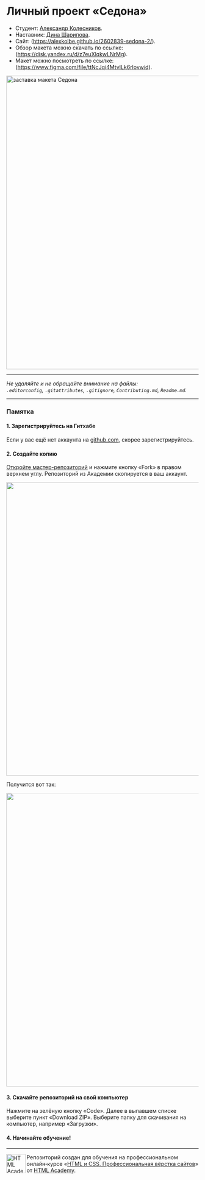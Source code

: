# Личный проект «Седона»

* Студент: [Александр Колесников](https://up.htmlacademy.ru/htmlcss-individual/2/user/2602839).
* Наставник: [Дина Шарипова](https://htmlacademy.ru/profile/id1418957).
* Сайт: (https://alexkolbe.github.io/2602839-sedona-2/).
* Обзор макета можно скачать по ссылке: (https://disk.yandex.ru/d/z7euXlqkwLNrMg).
* Макет можно посмотреть по ссылке: (https://www.figma.com/file/ttNcJqi4MtvILk6rlovwid).


<img width="769" alt="заставка макета Седона" src="https://up.htmlacademy.ru/assets/intensives/htmlcss-individual/2/projects/sedona/image.jpg?v=202502081021">

---

_Не удаляйте и не обращайте внимание на файлы:_<br>
_`.editorconfig`, `.gitattributes`, `.gitignore`, `Contributing.md`, `Readme.md`._

---

### Памятка

#### 1. Зарегистрируйтесь на Гитхабе

Если у вас ещё нет аккаунта на [github.com](https://github.com/join), скорее зарегистрируйтесь.

#### 2. Создайте копию

[Откройте мастер-репозиторий](https://github.com/htmlacademy-htmlcss/2602839-sedona-2) и нажмите кнопку «Fork» в правом верхнем углу. Репозиторий из Академии скопируется в ваш аккаунт.

<img width="769" alt="" src="https://user-images.githubusercontent.com/10909/29037949-67a635d6-7bae-11e7-9f2f-1a48fde231b9.jpg">

Получится вот так:

<img width="769" alt="" src="https://user-images.githubusercontent.com/10909/29037953-6a8a7384-7bae-11e7-83ac-59603b1d696c.jpg">

#### 3. Скачайте репозиторий на свой компьютер

Нажмите на зелёную кнопку «Code». Далее в выпавшем списке выберите пункт «Download ZIP». Выберите папку для скачивания на компьютер, например «Загрузки».

#### 4. Начинайте обучение!

---

<a href="https://htmlacademy.ru/intensive/htmlcss"><img align="left" width="50" height="50" alt="HTML Academy" src="https://up.htmlacademy.ru/static/img/intensive/htmlcss/logo-for-github-2.png"></a>

Репозиторий создан для обучения на профессиональном онлайн‑курсе «[HTML и CSS. Профессиональная вёрстка сайтов](https://htmlacademy.ru/intensive/htmlcss)» от [HTML Academy](https://htmlacademy.ru).
